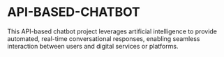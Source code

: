 # API-BASED-CHATBOT
This API-based chatbot project leverages artificial intelligence to provide automated, real-time conversational responses, enabling seamless interaction between users and digital services or platforms.
